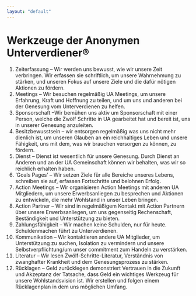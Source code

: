 ```yaml
---
layout: "default"
---
```


# Werkzeuge der  Anonymen Unterverdiener®

1. Zeiterfassung – Wir werden uns bewusst, wie wir unsere
Zeit verbringen. Wir erfassen sie schriftlich, um unsere
Wahrnehmung zu stärken, und unseren Fokus auf
unsere Ziele und die dafür nötigen Aktionen zu fördern.
2. Meetings – Wir besuchen regelmäßig UA Meetings, um
unsere Erfahrung, Kraft und Hoffnung zu teilen, und um
uns und anderen bei der Genesung vom Unterverdienen
zu helfen.
3. Sponsorschaft –Wir bemühen uns aktiv um Sponsorschaft
mit einer Person, welche die Zwölf Schritte in UA
gearbeitet hat und bereit ist, uns in unserer Genesung
anzuleiten.
4. Besitzbewusstsein – wir entsorgen regelmäßig was uns
nicht mehr dienlich ist, um unseren Glauben an ein
reichhaltiges Leben und unsere Fähigkeit, uns mit dem,
was wir brauchen versorgen zu können, zu fördern.
5. Dienst – Dienst ist wesentlich für unsere Genesung.
Durch Dienst an Anderen und an der UA Gemeinschaft
können wir behalten, was wir so reichlich erhalten
haben.
6. ‘Goals Pages’ – Wir setzen Ziele für alle Bereiche unseres
Lebens, schreiben sie auf, erfassen Fortschritte und
belohnen Erfolg.
7. Action Meetings – Wir organisieren Action Meetings mit
anderen UA Mitgliedern, um unsere Erwerbsanliegen zu
besprechen und Aktionen zu entwickeln, die mehr
Wohlstand in unser Leben bringen.
8. Action Partner – Wir sind in regelmäßigem Kontakt mit
Action Partnern über unsere Erwerbsanliegen, um uns
gegenseitig Rechenschaft, Beständigkeit und
Unterstützung zu bieten.
9. Zahlungsfähigkeit – Wir machen keine Schulden, nur für
heute. Schuldenmachen führt zu Unterverdienen.
10. Kommunikation – Wir kontaktieren andere UA
Mitglieder, um Unterstützung zu suchen, Isolation zu
vermindern und unsere Selbstverpflichtung/um unser
commitment zum Handeln zu verstärken.
11. Literatur – Wir lesen Zwölf-Schritte-Literatur, Verständnis
von zwanghafter Krankheit und dem Genesungsprozess
zu stärken.
12. Rücklagen – Geld zurücklegen demonstriert Vertrauen in
die Zukunft und Akzeptanz der Tatsache, dass Geld ein
wichtiges Werkzeug für unsere Wohlstandsvision ist. Wir
erstellen und folgen einem Rücklagenplan in dem uns
möglichen Umfang.